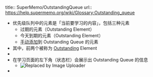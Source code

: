 title:: SuperMemo/OutstandingQueue
url:: https://help.supermemo.org/wiki/Glossary:Outstanding_queue
- 优先级队列中的元素是「当前要学习的内容」，包括三种元素
	- 过期的元素（Outstanding Element）
	- 今天到期的元素（Outstanding Element）
	- [手动添加](https://help.supermemo.org/wiki/Subset_operations#add_to_outstanding)到 Outstanding Queue 的元素
- 其中，前两个被称为 [Outstanding]([[SuperMemo/Outstanding]]) Element
-
- 在学习页面的左下角（状态栏）会展示出 Outstanding Queue 的信息
	- ![Replaced by Image Uploader](https://vip2.loli.io/2022/08/08/bziuMBgwUsOaTYv.png)
-